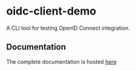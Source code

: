 # oidc-client-demo

A CLI tool for testing OpenID Connect integration.
## Documentation

The complete documentation is hosted [here](https://vdbulcke.github.io/oidc-client-demo/)